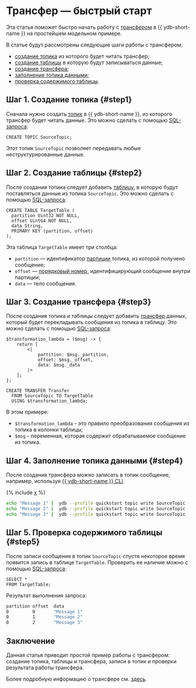 # Трансфер — быстрый старт

Эта статья поможет быстро начать работу с [трансфером](../../concepts/transfer.md) в {{ ydb-short-name }} на простейшем модельном примере.

В статье будут рассмотрены следующие шаги работы с трансфером:

* [создание топика](#step1) из которого будет читать трансфер;
* [создание таблицы](#step2) в которую будут записываться данные;
* [создание трансфера](#step3);
* [заполнение топика данными](#step4);
* [проверка содержимого таблицы](#step5).

## Шаг 1. Создание топика {#step1}

Сначала нужно создать [топик](../../concepts/topic.md) в {{ ydb-short-name }}, из которого трансфер будет читать данные. Это можно сделать с помощью [SQL-запроса](../../yql/reference/syntax/create-topic.md):

```yql
CREATE TOPIC SourceTopic;
```

Этот топик `SourceTopic` позволяет передавать любые неструктурированные данные.

## Шаг 2. Создание таблицы {#step2}

После создания топика следует добавить [таблицу](../../concepts/datamodel/table.md), в которую будут поставляться данные из топика `SourceTopic`. Это можно сделать с помощью [SQL-запроса](../../yql/reference/syntax/create_table/index.md):

```yql
CREATE TABLE TargetTable (
  partition Uint32 NOT NULL,
  offset Uint64 NOT NULL,
  data String,
  PRIMARY KEY (partition, offset)
);
```

Эта таблица `TargetTable` имеет три столбца:

* `partition` — идентификатор [партиции](../../concepts/glossary.md#partition) топика, из которой получено сообщение;
* `offset` — [порядковый номер](../../concepts/glossary.md#offset), идентифицирующий сообщение внутри партиции;
* `data` — тело сообщения.

## Шаг 3. Создание трансфера {#step3}

После создания топика и таблицы следует добавить [трансфер](../../concepts/transfer.md) данных, который будет перекладывать сообщения из топика в таблицу. Это можно сделать с помощью [SQL-запроса](../../yql/reference/syntax/create-transfer.md):

```yql
$transformation_lambda = ($msg) -> {
    return [
        <|
            partition: $msg._partition,
            offset: $msg._offset,
            data: $msg._data
        |>
    ];
};

CREATE TRANSFER Transfer
  FROM SourceTopic TO TargetTable
  USING $transformation_lambda;
```

В этом примере:

* `$transformation_lambda` - это правило преобразования сообщения из топика в колонки таблицы;
* `$msg` - переменная, которая содержит обрабатываемое сообщение из топика.

## Шаг 4. Заполнение топика данными {#step4}

После создания трансфера можно записать в топик сообщение, например, используя [{{ ydb-short-name }} CLI](../../reference/ydb-cli/index.md).

{% include [x](../../_includes/ydb-cli-profile.md) %}

```bash
echo "Message 1" |  ydb --profile quickstart topic write SourceTopic
echo "Message 2" |  ydb --profile quickstart topic write SourceTopic
echo "Message 3" |  ydb --profile quickstart topic write SourceTopic
```

## Шаг 5. Проверка содержимого таблицы {#step5}

После записи сообщения в топик `SourceTopic` спустя некоторое время появится запись в таблице `TargetTable`. Проверить ее наличие можно с помощью [SQL-запроса](../../yql/reference/syntax/select/index.md):

```yql
SELECT *
FROM TargetTable;
```

Результат выполнения запроса:

```bash
partition offset  data
0         0       "Message 1"
0         1       "Message 2"
0         2       "Message 3"
```

## Заключение

Данная статья приводит простой пример работы с трансфером: создание топика, таблицы и трансфера, записи в топик и проверки результата работы трансфера.

Более подробную информацию о трансфере см. [здесь](../../concepts/transfer.md).
